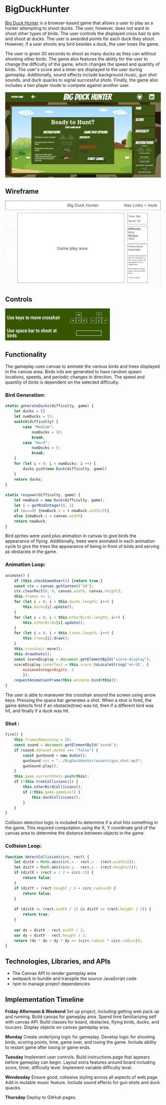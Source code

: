 # BigDuckHunter

[Big Duck Hunter](https://stevenpaalz.github.io/BigDuckHunter/) is a browser-based game that allows a user to play as a hunter attempting to shoot ducks. The user, however, does not want to shoot other types of birds. The user controls the displayed cross hair to aim and shoot at ducks. The user is awarded points for each duck they shoot. However, if a user shoots any bird besides a duck, the user loses the game.

The user is given 30 seconds to shoot as many ducks as they can without shooting other birds. The game also features the ability for the user to change the difficulty of the game, which changes the speed and quantity of birds. The user's score and a timer are displayed to the user during gameplay. Additionally, sound effects include background music, gun shot sounds, and duck quacks to signal successful shots. Finally, the game also includes a two player mode to compete against another user.

![Game Display](./assets/game_display_readme.png)


## Wireframe

![Wireframe](./assets/wireframe.png)

## Controls

![Controls](./assets/controls_readme.png)

## Functionality

The gameplay uses canvas to animate the various birds and trees displayed in the canvas area. Birds irds are generated to have random spawn locations, speeds, and periodic changes in direction. The speed and quantity of birds is dependent on the selected difficulty.
### Bird Generation:
```js    
static generateDucks(difficulty, game) {
    let ducks = []
    let numDucks = 15;
    switch(difficulty) {
        case "Medium":
            numDucks = 10;
            break;
        case "Hard":
            numDucks = 5;
            break;
    }
    for (let i = 0; i < numDucks; i ++) {
        ducks.push(new Duck(difficulty, game))
    }
    return ducks;
}

static respawn(difficulty, game) {
    let newDuck = new Duck(difficulty, game);
    let i = getRndInteger(0, 2)
    if (i===0) {newDuck.x = (-newDuck.width/2)}
    else {newDuck.x = canvas.width}
    return newDuck;
}
```

Bird sprites were used plus animation in canvas to give birds the appearance of flying. Additionally, trees were animated in each animation cycle to give the trees the appearance of being in front of birds and serving as obstacles in the game.
### Animation Loop:
```js
animate() {
    if (this.checkGameOver()) {return true;}
    const ctx = canvas.getContext("2d");
    ctx.clearRect(0, 0, canvas.width, canvas.height);
    this.frames += 1;
    for (let i = 0; i < this.ducks.length; i++) {
        this.ducks[i].update();
    }
    for (let i = 0; i < this.otherBirds.length; i++) {
        this.otherBirds[i].update();
    }
    for (let i = 0; i < this.trees.length; i++) {
        this.trees[i].draw();
    }
    this.crosshair.move();
    this.drawShots();
    const scoreDisplay = document.getElementById("score-display");
    scoreDisplay.innerText = this.score.toLocaleString('en-US', {
        minimumIntegerDigits: 2
        });
    requestAnimationFrame(this.animate.bind(this));
}
```

The user is able to maneuver the crosshair around the screen using arrow keys. Pressing the space bar generates a shot. When a shot is fired, the game detects first if an obstacle(tree) was hit, then if a different bird was hit, and finally if a duck was hit.
### Shot :
```js
fire() {
    this.framesRemaining = 20;
    const sound = document.getElementById('sound');
    if (sound.dataset.muted === "false") {
        const gunSound = new Audio();
        gunSound.src = "../BigDuckHunter/assets/gun_shot.mp3";
        gunSound.play();
    }
    this.game.currentShots.push(this);
    if (!this.treeCollisions()) {
        this.otherBirdCollisions();
        if (!this.game.gameLost) {
            this.duckCollisions();
        }
    }
}
```

Collision detection logic is included to determine if a shot hits something in the game. This required computation using the X, Y coordinate grid of the canvas area to determine the distance between objects in the game.
### Collision Loop:
```js
function detectCollision(circ, rect) {
    let distX = Math.abs(circ.x - rect.x - (rect.width/2));
    let distY = Math.abs(circ.y - rect.y - (rect.height/2));
    if (distX > (rect.w / 2 + circ.r)) {
        return false;
    }
    if (distY > (rect.height / 2 + circ.radius)) {
        return false;
    }

    if (distX <= (rect.width / 2) && distY <= (rect.height / 2)) {
        return true;
    }

    var dx = distX - rect.width / 2;
    var dy = distY - rect.height / 2;
    return (dx * dx + dy * dy <= (circ.radius * circ.radius));
}
```

## Technologies, Libraries, and APIs

- The Canvas API to render gameplay area
- webpack to bundle and transpile the source JavaScript code
- npm to manage project dependencies

## Implementation Timeline

**Friday Afternoon & Weekend**
Set up project, including getting web pack up and running. Build canvas for gameplay area. Spend time familiarizing self with canvas API. Build classes for board, obstacles, flying birds, ducks, and toucans. Display objects on canvas gameplay area.

**Monday**
Create underlying logic for gameplay. Develop logic for shooting birds, scoring points, time, game over, and losing the game. Include ability to restart game after losing or game ends.

**Tuesday**
Implement user controls. Build instructions page that appears before gameplay can begin. Layout extra features around board including score, timer, difficulty level. Implement variable difficulty level.

**Wendesday**
Ensure good, cohesive styling across all aspects of web page. Add in mutable music feature. Include sound effects for gun shots and duck quacks.

**Thursday**
Deploy to GitHub pages. 
